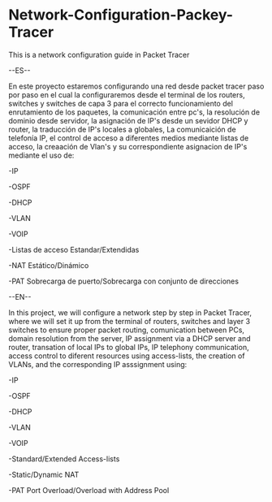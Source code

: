 # Network-Configuration-Packey-Tracer
This is a network configuration guide in Packet Tracer

--ES--

En este proyecto estaremos configurando una red desde packet tracer paso por paso en el cual la configuraremos desde el terminal de los routers, switches y switches de capa 3 para el correcto funcionamiento del enrutamiento de los paquetes, la comunicación entre pc's, la resolución de dominio desde servidor, la asignación de IP's desde un sevidor DHCP y router, la traducción de IP's locales a globales, La comunicaición de telefonía IP, el control de acceso a diferentes medios mediante listas de acceso, la creaación de Vlan's y su correspondiente asignacion de IP's mediante el uso de:

-IP

-OSPF

-DHCP

-VLAN

-VOIP

-Listas de acceso Estandar/Extendidas

-NAT Estático/Dinámico

-PAT Sobrecarga de puerto/Sobrecarga con conjunto de direcciones

--EN--

In this project, we will configure a network step by step in Packet Tracer, where we will set it up from the terminal of routers, switches and layer 3 switches to ensure proper packet routing, comunication between PCs, domain resolution from the server, IP assignment via a DHCP server and router, transation of local IPs to global IPs, IP telephony communication, access control to diferent resources using access-lists, the creation of VLANs, and the corresponding IP asssignment using:

-IP

-OSPF

-DHCP

-VLAN

-VOIP

-Standard/Extended Access-lists

-Static/Dynamic NAT

-PAT Port Overload/Overload with Address Pool

